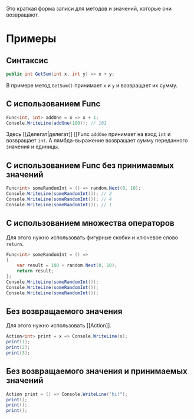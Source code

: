 
Это краткая форма записи для методов и значений, которые они возвращают.

# Примеры

## Синтаксис

```cs
public int GetSum(int x, int y) => x + y;
```
В примере метод `GetSum()` принимает `x` и `y` и возвращает их сумму.

## С использованием Func

```cs
Func<int, int> addOne = x => x + 1;
Console.WriteLine(addOne(100)); // 101
```
Здесь [[Делегат|делегат]] [[Func `addOne` принимает на вход `int` и возвращает `int`. А лямбда-выражение возвращает сумму переданного значения и единицы. 

## С использованием Func без принимаемых значений

```cs
Func<int> someRandomInt = () => random.Next(0, 10);
Console.WriteLine(someRandomInt()); // 2
Console.WriteLine(someRandomInt()); // 4
Console.WriteLine(someRandomInt()); // 1
```

## С использованием множества операторов

Для этого нужно использовать фигурные скобки и ключевое слово `return`.
```cs
Func<int> someRandomInt = () =>
{
    var result = 100 + random.Next(0, 10);
    return result;
};
Console.WriteLine(someRandomInt());
Console.WriteLine(someRandomInt());
Console.WriteLine(someRandomInt());
```

## Без возвращаемого значения

Для этого нужно использовать [[Action]].
```cs
Action<int> print = x => Console.WriteLine(x);
print(1);
print(2);
print(3);
```

## Без возвращаемого значения и принимаемых значений

```cs
Action print = () => Console.WriteLine("hi!");
print();
print();
print();
```